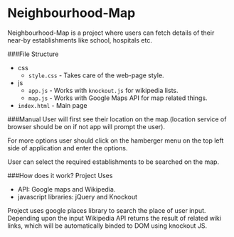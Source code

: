 # Neighbourhood-Map
Neighbourhood-Map is a project where users can fetch details of their near-by establishments like school, hospitals etc.

###File Structure
* css
  * `style.css` - Takes care of the web-page style.
* js
  * `app.js` - Works with `knockout.js` for wikipedia lists.
  * `map.js` - Works with Google Maps API for map related things.
* `index.html` - Main page

###Manual
User will first see their location on the map.(location service of browser should be on if not app will prompt the user).

For more options user should click on the hamberger menu on the top left side of application and enter the options.

User can select the required establishments to be searched on the map.  

###How does it work?
Project Uses 
* API: Google maps and Wikipedia.
* javascript libraries: jQuery and Knockout

Project uses google places library to search the place of user input. 
Depending upon the input Wikipedia API returns the result of related wiki links, which will be automatically binded to DOM using knockout JS.
